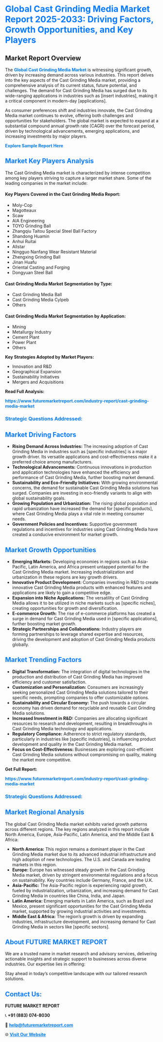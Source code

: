 <h1 style="color: #007BFF;">Global Cast Grinding Media Market Report 2025-2033: Driving Factors, Growth Opportunities, and Key Players</h1>

<section id="overview">
<h2>Market Report Overview</h2>
<p>The <a href="https://www.futuremarketreport.com/industry-report/cast-grinding-media-market" style="color: #007BFF; text-decoration: none;"><strong>Global Cast Grinding Media Market</strong></a> is witnessing significant growth, driven by increasing demand across various industries. This report delves into the key aspects of the Cast Grinding Media market, providing a comprehensive analysis of its current status, future potential, and challenges. The demand for Cast Grinding Media has surged due to its wide-ranging applications in industries such as [insert industries], making it a critical component in modern-day [applications].</p>
<p>As consumer preferences shift and industries innovate, the Cast Grinding Media market continues to evolve, offering both challenges and opportunities for stakeholders. The global market is expected to expand at a substantial compound annual growth rate (CAGR) over the forecast period, driven by technological advancements, emerging applications, and increasing investments by major players.</p>
</section>

<section id="overview">
<p><a href="https://www.futuremarketreport.com/request-sample/reportId=28843" style="color: #007BFF; text-decoration: none;"><strong>Explore Sample Report Here</strong></a></p>
</section>

<section id="key-players">
<h2 style="color: #007BFF;">Market Key Players Analysis</h2>
<p>The Cast Grinding Media market is characterized by intense competition among key players striving to capture a larger market share. Some of the leading companies in the market include:</p>
<h4>Key Players Covered in the Cast Grinding Media Report:</h4>
<ul><li>Moly-Cop</li><li>Magotteaux</li><li>Scaw</li><li>AIA Engineering</li><li>TOYO Grinding Ball</li><li>Zhangqiu Taitou Special Steel Ball Factory</li><li>Shandong Huamin</li><li>Anhui Ruitai</li><li>Allstar</li><li>Ningguo Nanfang Wear Resistant Material</li><li>Zhengxing Grinding Ball</li><li>Jinan Huafu</li><li>Oriental Casting and Forging</li><li>Dongyuan Steel Ball</li></ul>
<h4>Cast Grinding Media Market Segmentation by Type:</h4>
<ul><li>Cast Grinding Media Ball</li><li>Cast Grinding Media Cylpeb</li><li>Others</li></ul>

<h4>Cast Grinding Media Market Segmentation by Application:</h4>
<ul><li>Mining</li><li>Metallurgy Industry</li><li>Cement Plant</li><li>Power Plant</li><li>Others</li></ul>
<p><strong>Key Strategies Adopted by Market Players:</strong></p>
<ul>
<li>Innovation and R&D</li>
<li>Geographical Expansion</li>
<li>Sustainability Initiatives</li>
<li>Mergers and Acquisitions</li>
</ul>
</section>

<section>
<p><strong>Read Full Analysis: </strong></p><a href="https://www.futuremarketreport.com/industry-report/cast-grinding-media-market" style="color: #007BFF; text-decoration: none;"><strong>https://www.futuremarketreport.com/industry-report/cast-grinding-media-market</strong></a>
<h3 style="color: #007BFF;">Strategic Questions Addressed:</h3>
</section>

<section id="driving-factors">
<h2 style="color: #007BFF;">Market Driving Factors</h2>
<ul>
<li><strong>Rising Demand Across Industries:</strong> The increasing adoption of Cast Grinding Media in industries such as [specific industries] is a major growth driver. Its versatile applications and cost-effectiveness make it a preferred choice among manufacturers.</li>
<li><strong>Technological Advancements:</strong> Continuous innovations in production and application technologies have enhanced the efficiency and performance of Cast Grinding Media, further boosting market demand.</li>
<li><strong>Sustainability and Eco-Friendly Initiatives:</strong> With growing environmental concerns, the demand for sustainable Cast Grinding Media solutions has surged. Companies are investing in eco-friendly variants to align with global sustainability goals.</li>
<li><strong>Growing Population and Urbanization:</strong> The rising global population and rapid urbanization have increased the demand for [specific products], where Cast Grinding Media plays a vital role in meeting consumer needs.</li>
<li><strong>Government Policies and Incentives:</strong> Supportive government regulations and incentives for industries using Cast Grinding Media have created a conducive environment for market growth.</li>
</ul>
</section>

<section id="growth-opportunities">
<h2 style="color: #007BFF;">Market Growth Opportunities</h2>
<ul>
<li><strong>Emerging Markets:</strong> Developing economies in regions such as Asia-Pacific, Latin America, and Africa present untapped potential for the Cast Grinding Media market. Increasing industrialization and urbanization in these regions are key growth drivers.</li>
<li><strong>Innovative Product Development:</strong> Companies investing in R&D to create innovative Cast Grinding Media products with enhanced features and applications are likely to gain a competitive edge.</li>
<li><strong>Expansion into Niche Applications:</strong> The versatility of Cast Grinding Media allows it to be utilized in niche markets such as [specific niches], creating opportunities for growth and diversification.</li>
<li><strong>E-commerce Growth:</strong> The rise of e-commerce platforms has created a surge in demand for Cast Grinding Media used in [specific applications], further boosting market growth.</li>
<li><strong>Strategic Partnerships and Collaborations:</strong> Industry players are forming partnerships to leverage shared expertise and resources, driving the development and adoption of Cast Grinding Media products globally.</li>
</ul>
</section>

<section id="trending-factors">
<h2 style="color: #007BFF;">Market Trending Factors</h2>
<ul>
<li><strong>Digital Transformation:</strong> The integration of digital technologies in the production and distribution of Cast Grinding Media has improved efficiency and customer satisfaction.</li>
<li><strong>Customization and Personalization:</strong> Consumers are increasingly seeking personalized Cast Grinding Media solutions tailored to their specific needs, prompting companies to offer customizable options.</li>
<li><strong>Sustainability and Circular Economy:</strong> The push towards a circular economy has driven demand for recyclable and reusable Cast Grinding Media solutions.</li>
<li><strong>Increased Investment in R&D:</strong> Companies are allocating significant resources to research and development, resulting in breakthroughs in Cast Grinding Media technology and applications.</li>
<li><strong>Regulatory Compliance:</strong> Adherence to strict regulatory standards, particularly in industries like [specific industries], is influencing product development and quality in the Cast Grinding Media market.</li>
<li><strong>Focus on Cost-Effectiveness:</strong> Businesses are exploring cost-efficient Cast Grinding Media solutions without compromising on quality, making the market more competitive.</li>
</ul>
</section>

<section>
<p><strong>Get Full Report: </strong></p><a href="https://www.futuremarketreport.com/industry-report/cast-grinding-media-market" style="color: #007BFF; text-decoration: none;"><strong>https://www.futuremarketreport.com/industry-report/cast-grinding-media-market</strong></a>
<h3 style="color: #007BFF;">Strategic Questions Addressed:</h3>
</section>


<section id="regional-analysis">
<h2 style="color: #007BFF;">Market Regional Analysis</h2>
<p>The global Cast Grinding Media market exhibits varied growth patterns across different regions. The key regions analyzed in this report include North America, Europe, Asia-Pacific, Latin America, and the Middle East & Africa:</p>
<ul>
<li><strong>North America:</strong> This region remains a dominant player in the Cast Grinding Media market due to its advanced industrial infrastructure and high adoption of new technologies. The U.S. and Canada are leading markets in this region.</li>
<li><strong>Europe:</strong> Europe has witnessed steady growth in the Cast Grinding Media market, driven by stringent environmental regulations and a focus on sustainability. Key countries include Germany, France, and the U.K.</li>
<li><strong>Asia-Pacific:</strong> The Asia-Pacific region is experiencing rapid growth, fueled by industrialization, urbanization, and increasing demand for Cast Grinding Media in countries like China, India, and Japan.</li>
<li><strong>Latin America:</strong> Emerging markets in Latin America, such as Brazil and Mexico, present significant opportunities for the Cast Grinding Media market, supported by growing industrial activities and investments.</li>
<li><strong>Middle East & Africa:</strong> The region’s growth is driven by expanding industries, infrastructure development, and increasing demand for Cast Grinding Media in sectors like [specific sectors].</li>
</ul>
</section>

<footer>
<h2 style="color: #007BFF;">About FUTURE MARKET REPORT</h2>
<p>We are a trusted name in market research and advisory services, delivering actionable insights and strategic support to businesses across diverse industries. Our expertise lies in offering:</p>

<p>Stay ahead in today’s competitive landscape with our tailored research solutions.</p>

<h2 style="color: #007BFF;">Contact Us:</h2>
<p><strong>FUTURE MARKET REPORT</strong></p>
<p>📞 <strong>+91 (883) 074-8030</strong></p>
<p>📧 <strong><a href="mailto:help@futuremarketreport.com" style="color: #007BFF;">help@futuremarketreport.com</a></strong></p>
<p>🌐 <strong><a href="https://www.futuremarketreport.com/" style="color: #007BFF;">Visit Our Website</a></strong></p>
</footer>